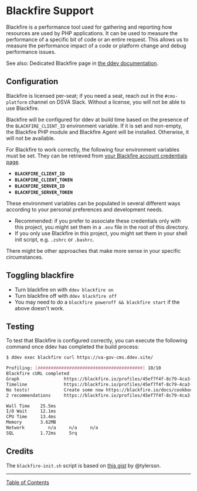 # Blackfire Support

Blackfire is a performance tool used for gathering and reporting how resources
are used by PHP applications.  It can be used to measure the performance of a
specific bit of code or an entire request.  This allows us to measure the
performance impact of a code or platform change and debug performance issues.

See also: Dedicated Blackfire page in [the ddev documentation]([https://ddev.readthedocs.io/en/stable/users/blackfire-profiling/](https://ddev.readthedocs.io/en/latest/users/debugging-profiling/blackfire-profiling/)).

## Configuration

Blackfire is licensed per-seat; if you need a seat, reach out in the
`#cms-platform` channel on DSVA Slack.  Without a license, you will not be able
to use Blackfire.

Blackfire will be configured for ddev at build time based on the presence of
the `BLACKFIRE_CLIENT_ID` environment variable.  If it is set and non-empty,
the Blackfire PHP module and Blackfire Agent will be installed. Otherwise,
it will not be available.

For Blackfire to work correctly, the following four environment variables must
be set. They can be retrieved from [your Blackfire account credentials page](https://blackfire.io/my/settings/credentials).

- **`BLACKFIRE_CLIENT_ID`**
- **`BLACKFIRE_CLIENT_TOKEN`**
- **`BLACKFIRE_SERVER_ID`**
- **`BLACKFIRE_SERVER_TOKEN`**

These environment variables can be populated in several different ways
according to your personal preferences and development needs.

- Recommended: if you prefer to associate these credentials only with this
project, you might set them in a `.env` file in the root of this directory.
- If you only use Blackfire in this project, you might set them in your shell
init script, e.g. `.zshrc` or `.bashrc`.

There might be other approaches that make more sense in your specific
circumstances.

## Toggling blackfire

- Turn blackfire on with `ddev blackfire on`
- Turn blackfire off with `ddev blackfire off`
- You may need to do a `blackfire poweroff && blackfire start` if the above
doesn't work.

## Testing

To test that Blackfire is configured correctly, you can execute the following
command once ddev has completed the build process:

```bash
$ ddev exec blackfire curl https://va-gov-cms.ddev.site/

Profiling: [########################################] 10/10
Blackfire cURL completed
Graph                 https://blackfire.io/profiles/45ef7f4f-8c79-4ca3-b88a-d3ff9cafd07f/graph
Timeline              https://blackfire.io/profiles/45ef7f4f-8c79-4ca3-b88a-d3ff9cafd07f/graph?settings%5Bdimension%5D=timeline
No tests!             Create some now https://blackfire.io/docs/cookbooks/tests
2 recommendations     https://blackfire.io/profiles/45ef7f4f-8c79-4ca3-b88a-d3ff9cafd07f/graph?settings%5BtabPane%5D=recommendations

Wall Time    25.5ms
I/O Wait     12.1ms
CPU Time     13.4ms
Memory       3.62MB
Network         n/a     n/a     n/a
SQL          1.72ms     5rq
```
## Credits

The `blackfire-init.sh` script is based on [this gist](https://gist.github.com/tylerssn/8923149702d4a796c5e103412c2370c3) by @tylerssn.

----

[Table of Contents](../README.md)
